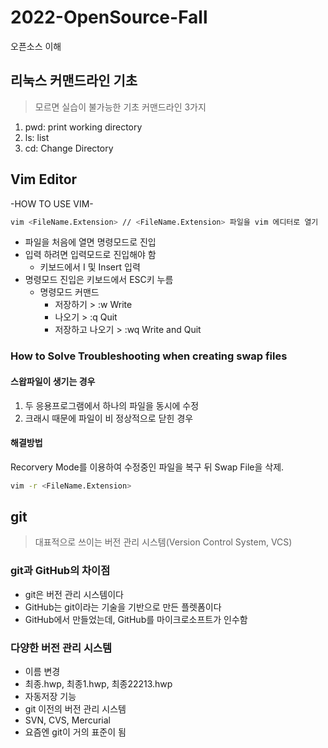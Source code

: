 # 2022-OpenSource-Fall
오픈소스 이해

## 리눅스 커맨드라인 기초
> 모르면 실습이 불가능한 기초 커맨드라인 3가지
1. pwd: print working directory
2. ls:  list
3. cd:  Change Directory

## Vim Editor

-HOW TO USE VIM-
  
```bash
vim <FileName.Extension> // <FileName.Extension> 파일을 vim 에디터로 열기
```

- 파일을 처음에 열면 명령모드로 진입
- 입력 하려면 입력모드로 진입해야 함
  - 키보드에서 I 및 Insert 입력
- 명령모드 진입은 키보드에서 ESC키 누름
  - 명령모드 커맨드
    - 저장하기 > :w Write
    - 나오기 > :q Quit
    - 저장하고 나오기 > :wq Write and Quit

### How to Solve Troubleshooting when creating swap files
#### 스왑파일이 생기는 경우
1. 두 응용프로그램에서 하나의 파일을 동시에 수정
2. 크래시 때문에 파일이 비 정상적으로 닫힌 경우

#### 해결방법
Recorvery Mode를 이용하여 수정중인 파일을 복구 뒤 Swap File을 삭제.
```bash
vim -r <FileName.Extension>
```

## git

> 대표적으로 쓰이는 버전 관리 시스템(Version Control System, VCS)

### git과 GitHub의 차이점
 - git은 버전 관리 시스템이다
 - GitHub는 git이라는 기술을 기반으로 만든 플렛폼이다
  - GitHub에서 만들었는데, GitHub를 마이크로소프트가 인수함

### 다양한 버전 관리 시스템
 - 이름 변경
  - 최종.hwp, 최종1.hwp, 최종22213.hwp
 - 자동저장 기능
 - git 이전의 버전 관리 시스템
  - SVN, CVS, Mercurial
 - 요즘엔 git이 거의 표준이 됨